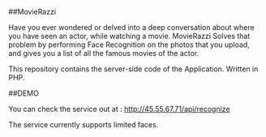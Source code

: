 ##MovieRazzi

Have you ever wondered or delved into a deep conversation about where you have seen an actor, while watching a movie. MovieRazzi Solves that problem by performing Face Recognition on the photos that you upload, and gives you a list of all the famous movies of the actor. 

This repository contains the server-side code of the Application. 
Written in PHP.

##DEMO

You can check the service out at : http://45.55.67.71/api/recognize

The service currently supports limited faces. 
